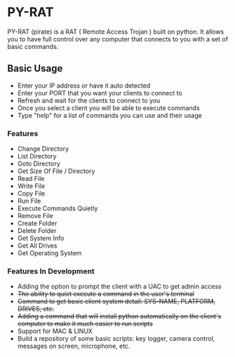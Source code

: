 # PY-RAT
PY-RAT (pirate) is a RAT ( Remote Access Trojan ) built on python. It allows you to have full control over any computer that connects to you with a set of basic commands.
## Basic Usage
- Enter your IP address or have it auto detected
- Enter your PORT that you want your clients to connect to
- Refresh and wait for the clients to connect to you
- Once you select a client you will be able to execute commands
- Type "help" for a list of commands you can use and their usage
### Features
- Change Directory
- List Directory
- Goto Directory
- Get Size Of File / Directory
- Read File
- Write File
- Copy File
- Run File
- Execute Commands Quietly
- Remove File
- Create Folder
- Delete Folder
- Get System Info
- Get All Drives
- Get Operating System
### Features In Development
- Adding the option to prompt the client with a UAC to get admin access
- ~~The ability to quiet execute a command in the user's terminal~~
- ~~Command to get basic client system detail: SYS-NAME, PLATFORM, DRIVES, etc.~~
- ~~Adding a command that will install python automatically on the client's computer to make it much easier to run scripts~~
- Support for MAC & LINUX
- Build a repository of some basic scripts: key logger, camera control, messages on screen, microphone, etc.
